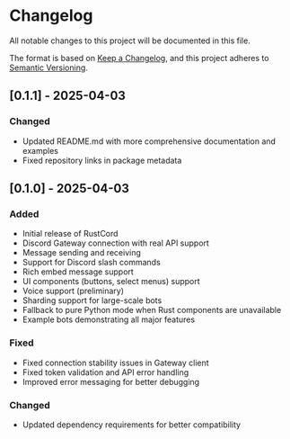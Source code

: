 # Changelog

All notable changes to this project will be documented in this file.

The format is based on [Keep a Changelog](https://keepachangelog.com/en/1.0.0/),
and this project adheres to [Semantic Versioning](https://semver.org/spec/v2.0.0.html).

## [0.1.1] - 2025-04-03

### Changed
- Updated README.md with more comprehensive documentation and examples
- Fixed repository links in package metadata

## [0.1.0] - 2025-04-03

### Added
- Initial release of RustCord
- Discord Gateway connection with real API support
- Message sending and receiving
- Support for Discord slash commands
- Rich embed message support
- UI components (buttons, select menus) support
- Voice support (preliminary)
- Sharding support for large-scale bots
- Fallback to pure Python mode when Rust components are unavailable
- Example bots demonstrating all major features

### Fixed
- Fixed connection stability issues in Gateway client
- Fixed token validation and API error handling
- Improved error messaging for better debugging

### Changed
- Updated dependency requirements for better compatibility